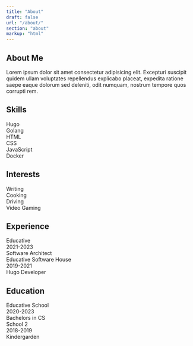 ```yaml
---
title: "About"
draft: false
url: "/about/"
section: "about"
markup: "html"
---
```


<!-- About Me Section -->
<section class="about-me">
  <h2>About Me</h2>
  <p>
    Lorem ipsum dolor sit amet consectetur adipisicing elit. Excepturi suscipit quidem ullam voluptates repellendus explicabo placeat, expedita ratione saepe eaque dolorum sed deleniti, odit numquam, nostrum tempore quos corrupti rem.
  </p>
</section>

<!-- Skills Section -->
<div class="skills-interests-container">
  <h2>Skills</h2>
  <section class="skills-interests">
    <div class="skills-interests-scroll">
      <div class="skill-interests-card">Hugo</div>
      <div class="skill-interests-card">Golang</div>
      <div class="skill-interests-card">HTML</div>
      <div class="skill-interests-card">CSS</div>
      <div class="skill-interests-card">JavaScript</div>
      <div class="skill-interests-card">Docker</div>
    </div>
  </section>
</div>

<!-- Interests Section -->
<div class="skills-interests-container">
  <h2>Interests</h2>
  <section class="skills-interests">
    <div class="skills-interests-scroll">
      <div class="skill-interests-card">Writing</div>
      <div class="skill-interests-card">Cooking</div>
      <div class="skill-interests-card">Driving</div>
      <div class="skill-interests-card">Video Gaming</div>
    </div>
  </section>
</div>

<!-- Experience Section -->
<section class="experience">
  <h2>Experience</h2>
  <div class="experience-card">
    <div class="card-content">
      <div class="body-headline">Educative</div>
      <div class="body-date">2021-2023</div>
    </div>
    <div class="body-text">Software Architect</div>
  </div>
  <div class="experience-card">
    <div class="card-content">
      <div class="body-headline">Educative Software House</div>
      <div class="body-date">2019-2021</div>
    </div>
    <div class="body-text">Hugo Developer</div>
  </div>
</section>

<!-- Education Section -->
<section class="education">
  <h2>Education</h2>
  <div class="education-card">
    <div class="card-content">
      <div class="body-headline">Educative School</div>
      <div class="body-date">2020-2023</div>
    </div>
    <div class="body-text">Bachelors in CS</div>
  </div>
  <div class="education-card">
    <div class="card-content">
      <div class="body-headline">School 2</div>
      <div class="body-date">2018-2019</div>
    </div>
    <div class="body-text">Kindergarden</div>
  </div>
</section>